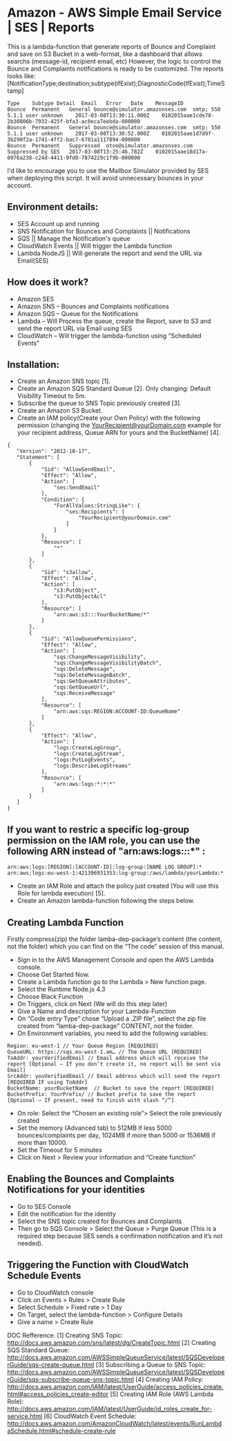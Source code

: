 # Amazon - AWS Simple Email Service | SES | Reports
This is a lambda-function that generate reports of Bounce and Complaint and save on S3 Bucket in a web-format, like a dashboard that allows searchs (message-id, recipient email, etc)
However, the logic to control the Bounce and Complaints notifications is ready to be customized.
The reports looks like:[NotificationType;destination;subtype(ifExist);DiagnosticCode(IfExist);TimeStamp]
 ```
Type	Subtype	Detail	Email	Error	Date	MessageID
Bounce	Permanent	General	bounce@simulator.amazonses.com	smtp; 550 5.1.1 user unknown	2017-03-08T13:30:11.000Z	0102015aae1cde78-2b30806b-7932-425f-bfa3-ac0eca7eebda-000000
Bounce	Permanent	General	bounce@simulator.amazonses.com	smtp; 550 5.1.1 user unknown	2017-03-08T13:30:52.000Z	0102015aae1d7d9f-3b290f2a-1741-4ff2-bac7-6781a1117894-000000
Bounce	Permanent	Suppressed	otoo@simulator.amazonses.com	Suppressed by SES	2017-03-08T13:25:46.782Z	0102015aae18d17a-0976a238-c24d-4411-9fd0-7874229c1f9b-000000
```

I'd like to encourage you to use the Mailbox Simulator provided by SES when deploying this script. It will avoid unnecessary bounces in your account.

## Environment details:
* SES Account up and running 
* SNS Notification for Bounces and Complaints || Notifications
* SQS || Manage the Notification's queue
* CloudWatch Events || Will trigger the Lambda function
* Lambda NodeJS || Will generate the report and send the URL via Email(SES)

## How does it work?
*	Amazon SES
*	Amazon SNS – Bounces and Complaints notifications
*	Amazon SQS – Queue for the Notifications
*	Lambda – Will Process the queue, create the Report, save to S3 and send the report URL via Email using SES
*	CloudWatch – Will trigger the lambda-function using “Scheduled Events"


## Installation:
*	Create an Amazon SNS topic [1].
*	Create an Amazon SQS Standard Queue [2]. Only changing: Default Visibility Timeout to 5m. 
*	Subscribe the queue to SNS Topic previously created [3].
*	Create an Amazon S3 Bucket.
*	Create an IAM policy(Create your Own Policy) with the following permission (changing the YourRecipient@yourDomain.com example for your recipient address, Queue ARN for yours and the BucketName) [4].

 ```
{
    "Version": "2012-10-17",
    "Statement": [
        {
            "Sid": "AllowSendEmail",
            "Effect": "Allow",
            "Action": [
                "ses:SendEmail"
            ],
            "Condition": {
                "ForAllValues:StringLike": {
                    "ses:Recipients": [
                        "YourRecipient@yourDomain.com"
                    ]
                }
            },
            "Resource": [
                "*"
            ]
        },
        {
            "Sid": "s3allow",
            "Effect": "Allow",
            "Action": [
                "s3:PutObject",
                "s3:PutObjectAcl"
            ],
            "Resource": [
                "arn:aws:s3:::YourBucketName/*"
            ]
        },
        {
            "Sid": "AllowQueuePermissions",
            "Effect": "Allow",
            "Action": [
                "sqs:ChangeMessageVisibility",
                "sqs:ChangeMessageVisibilityBatch",
                "sqs:DeleteMessage",
                "sqs:DeleteMessageBatch",
                "sqs:GetQueueAttributes",
                "sqs:GetQueueUrl",
                "sqs:ReceiveMessage"
            ],
            "Resource": [
                "arn:aws:sqs:REGION:ACCOUNT-ID:QueueName"
            ]
        },
        {
            "Effect": "Allow",
            "Action": [
                "logs:CreateLogGroup",
                "logs:CreateLogStream",
                "logs:PutLogEvents",
                "logs:DescribeLogStreams"
            ],
            "Resource": [
                "arn:aws:logs:*:*:*"
            ]
        }
    ]
} 
 ```
## If you want to restric a specific log-group permission on the IAM role, you can use the following ARN instead of "arn:aws:logs:*:*:*" :
```
arn:aws:logs:[REGION]:[ACCOUNT-ID]:log-group:[NAME LOG GROUP]:* 
arn:aws:logs:eu-west-1:421396931353:log-group:/aws/lambda/yourLambda:* 

```
*	Create an IAM Role and attach the policy just created (You will use this Role for lambda execution) [5].
*	Create an Amazon lambda-function following the steps below.

## Creating Lambda Function
Firstly compress(zip) the folder lamba-dep-package’s content (the content, not the folder) which you can find on the “The code” session of this manual.
*  Sign in to the AWS Management Console and open the AWS Lambda console.
* Choose Get Started Now.
* Create a Lambda function go to the Lambda > New function page. 
* Select the Runtime Node.js 4.3
* Choose Black Function
* On Triggers, click on Next (We will do this step later)
* Give a Name and description for your Lambda-Function
* On “Code entry Type” chose “Upload a .ZIP file”, select the zip file created from “lamba-dep-package” CONTENT, not the folder.
* On Environment variables, you need to add the following variables:
```
Region: eu-west-1 // Your Queue Region [REQUIRED]
QueueURL: https://sqs.eu-west-1.am… // The Queue URL [REQUIRED]
ToAddr: yourVerifiedEmail // Email address which will receive the report [Optional – If you don’t create it, no report will be sent via Email]
SrcAddr: youVerifiedEmail // Email address which will send the report [REQUIRED IF using ToAddr]
BucketName: yourBucketName  // Bucket to save the report [REQUIRED]
BucketPrefix: YourPrefix/ // Bucket prefix to save the report [Optional – If present, need to finish with slash “/”]
```

* On role: Select the “Chosen an existing role”> Select the role previously created
* Set the memory  (Advanced tab) to 512MB if less 5000 bounces/complaints per day, 1024MB if more than 5000 or 1536MB if more than 10000.
* Set the Timeout for 5 minutes  
* Click on Next > Review your information and “Create function”

## Enabling the Bounces and Complaints Notifications for your identities 
*	Go to SES Console
*	Edit the notification for the identity
*	Select the SNS topic created for Bounces and Complaints
*	Then go to SQS Console > Select the Queue > Purge Queue (This is a required step because SES sends a confirmation notification and it’s not needed).

## Triggering the Function with CloudWatch Schedule Events
*	Go to CloudWatch console
*	Click on Events > Rules > Create Rule
*	Select Schedule > Fixed rate > 1 Day
*	On Target, select the lambda-function > Configure Details
*	Give a name > Create Rule

DOC Refference: 
[1] Creating SNS Topic: http://docs.aws.amazon.com/sns/latest/dg/CreateTopic.html
[2] Creating SQS Standard Queue: http://docs.aws.amazon.com/AWSSimpleQueueService/latest/SQSDeveloperGuide/sqs-create-queue.html
[3] Subscribing a Queue to SNS Topic: http://docs.aws.amazon.com/AWSSimpleQueueService/latest/SQSDeveloperGuide/sqs-subscribe-queue-sns-topic.html
[4] Creating IAM Policy: http://docs.aws.amazon.com/IAM/latest/UserGuide/access_policies_create.html#access_policies_create-editor
[5] Creating IAM Role (AWS Lambda Role): http://docs.aws.amazon.com/IAM/latest/UserGuide/id_roles_create_for-service.html 
[6] CloudWatch Event Schedule: http://docs.aws.amazon.com/AmazonCloudWatch/latest/events/RunLambdaSchedule.html#schedule-create-rule
